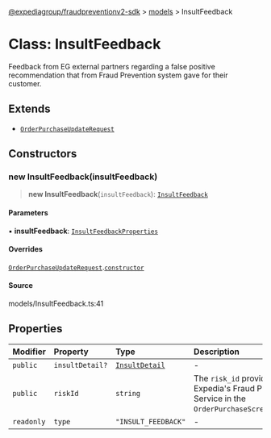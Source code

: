 [@expediagroup/fraudpreventionv2-sdk](../../index.md) > [models](../index.md) > InsultFeedback

# Class: InsultFeedback

Feedback from EG external partners regarding a false positive recommendation that from Fraud Prevention system gave for their customer.

## Extends

- [`OrderPurchaseUpdateRequest`](OrderPurchaseUpdateRequest.md)

## Constructors

### new InsultFeedback(insultFeedback)

> **new InsultFeedback**(`insultFeedback`): [`InsultFeedback`](InsultFeedback.md)

#### Parameters

▪ **insultFeedback**: [`InsultFeedbackProperties`](../interfaces/InsultFeedbackProperties.md)

#### Overrides

[`OrderPurchaseUpdateRequest`](OrderPurchaseUpdateRequest.md).[`constructor`](OrderPurchaseUpdateRequest.md#constructors)

#### Source

models/InsultFeedback.ts:41

## Properties

| Modifier | Property | Type | Description | Inheritance | Source |
| :------ | :------ | :------ | :------ | :------ | :------ |
| `public` | `insultDetail?` | [`InsultDetail`](InsultDetail.md) | - | - | models/InsultFeedback.ts:36 |
| `public` | `riskId` | `string` | The `risk_id` provided by Expedia\'s Fraud Prevention Service in the `OrderPurchaseScreenResponse`. | [`OrderPurchaseUpdateRequest`](OrderPurchaseUpdateRequest.md).`riskId` | models/OrderPurchaseUpdateRequest.ts:32 |
| `readonly` | `type` | `"INSULT_FEEDBACK"` | - | - | models/InsultFeedback.ts:39 |
